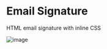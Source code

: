 # Email Signature
HTML email signature with inline CSS

![image](https://user-images.githubusercontent.com/50742172/114067197-e922d580-9872-11eb-9a5c-5e834abb3b1d.png)
